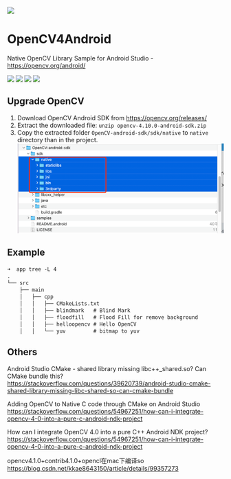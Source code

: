 ![](https://repository-images.githubusercontent.com/188975362/fce2f300-d188-11e9-8267-57f67f941f51)

# OpenCV4Android
Native OpenCV Library Sample for Android Studio - https://opencv.org/android/

![](https://img.shields.io/badge/OpenCV-v4.10.0-red.svg)
![](https://img.shields.io/badge/Android%20Studio-v2024.1.1-blue.svg)
![](https://img.shields.io/badge/Gradle-v7.5-blue.svg)
![](https://img.shields.io/badge/Android%20Gradle%20Plugin-v7.4.2-blue.svg)


## Upgrade OpenCV
1. Download OpenCV Android SDK from https://opencv.org/releases/
2. Extract the downloaded file: `unzip opencv-4.10.0-android-sdk.zip`
3. Copy the extracted folder `OpenCV-android-sdk/sdk/native` to `native` directory than in the project.
![img.png](img.png)


## Example
```shell
➜  app tree -L 4
.
└── src
    ├── main
    │   ├── cpp
    │   │   ├── CMakeLists.txt
    │   │   ├── blindmark   # Blind Mark
    │   │   ├── floodfill   # Flood Fill for remove background
    │   │   ├── helloopencv # Hello OpenCV
    │   │   └── yuv         # bitmap to yuv

```


## Others
Android Studio CMake - shared library missing libc++_shared.so? Can CMake bundle this?
https://stackoverflow.com/questions/39620739/android-studio-cmake-shared-library-missing-libc-shared-so-can-cmake-bundle

Adding OpenCV to Native C code through CMake on Android Studio
https://stackoverflow.com/questions/54967251/how-can-i-integrate-opencv-4-0-into-a-pure-c-android-ndk-project

How can I integrate OpenCV 4.0 into a pure C++ Android NDK project?
https://stackoverflow.com/questions/54967251/how-can-i-integrate-opencv-4-0-into-a-pure-c-android-ndk-project

opencv4.1.0+contrib4.1.0+opencl在mac下编译so
https://blog.csdn.net/kkae8643150/article/details/99357273
